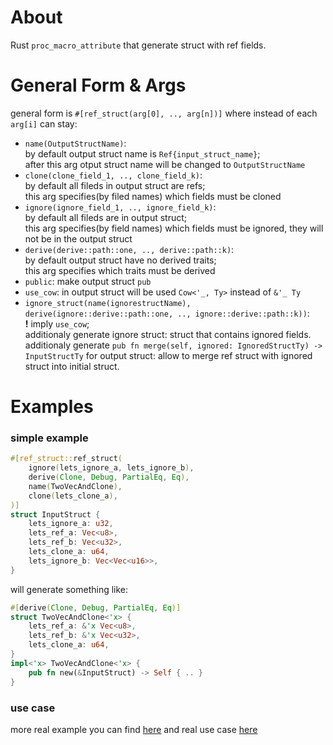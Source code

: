 # About
Rust `proc_macro_attribute` that generate struct with ref fields.
# General Form & Args
general form is `#[ref_struct(arg[0], .., arg[n])]` where instead of each `arg[i]` can stay:
* `name(OutputStructName)`:
  <br/> by default output struct name is `Ref{input_struct_name}`;
  <br/> after this arg otput struct name will be changed to `OutputStructName`
* `clone(clone_field_1, .., clone_field_k)`:
  <br/> by default all fileds in output struct are refs;
  <br/> this arg specifies(by filed names) which fields must be cloned
* `ignore(ignore_field_1, .., ignore_field_k)`:
  <br/> by default all fileds are in output struct;
  <br/> this arg specifies(by field names) which fields must be ignored, they will not be in the output struct
* `derive(derive::path::one, .., derive::path::k)`:
  <br/> by default output struct have no derived traits;
  <br/> this arg specifies which traits must be derived
* `public`: make output struct `pub`
* `use_cow`: in output struct will be used `Cow<'_, Ty>` instead of `&'_ Ty`
* `ignore_struct(name(ignorestructName), derive(ignore::derive::path::one, .., ignore::derive::path::k))`:
  <br/> **!** imply `use_cow`;
  <br/> additionaly generate ignore struct: struct that contains ignored fields.
  <br/> additionaly generate `pub fn merge(self, ignored: IgnoredStructTy) -> InputStructTy` for output struct: allow to merge ref struct with ignored struct into initial struct.
# Examples
### simple example
```rust
#[ref_struct::ref_struct(
    ignore(lets_ignore_a, lets_ignore_b),
    derive(Clone, Debug, PartialEq, Eq),
    name(TwoVecAndClone),
    clone(lets_clone_a),
)]
struct InputStruct {
    lets_ignore_a: u32,
    lets_ref_a: Vec<u8>,
    lets_ref_b: Vec<u32>,
    lets_clone_a: u64,
    lets_ignore_b: Vec<Vec<u16>>,
}
```
will generate something like:
```rust
#[derive(Clone, Debug, PartialEq, Eq)]
struct TwoVecAndClone<'x> {
    lets_ref_a: &'x Vec<u8>,
    lets_ref_b: &'x Vec<u32>,
    lets_clone_a: u64,
}
impl<'x> TwoVecAndClone<'x> {
    pub fn new(&InputStruct) -> Self { .. }
}
```
### use case
more real example you can find [here](./tests/serde_example.rs) and real use case [here](https://github.com/Nikita-str/rch/commit/3b84517af2d1131cd5e733fc0e5d5dd8eca35a61#diff-8f2478654b4cc05a52c3e85978b79cd1961c9856f217723c9aeac01365c7b1f3R189)

